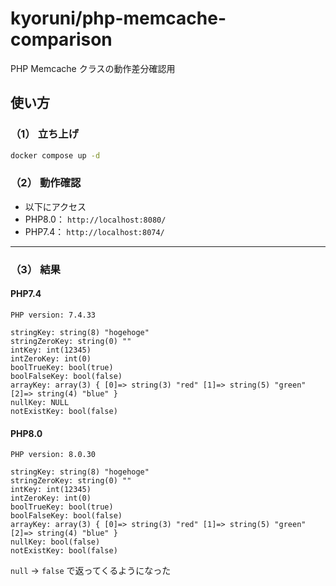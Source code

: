 # kyoruni/php-memcache-comparison

PHP Memcache クラスの動作差分確認用

## 使い方
### （1） 立ち上げ

```bash
docker compose up -d
```

### （2） 動作確認
- 以下にアクセス
- PHP8.0： `http://localhost:8080/`
- PHP7.4： `http://localhost:8074/`

---

### （3） 結果
#### PHP7.4

```
PHP version: 7.4.33

stringKey: string(8) "hogehoge"
stringZeroKey: string(0) ""
intKey: int(12345)
intZeroKey: int(0)
boolTrueKey: bool(true)
boolFalseKey: bool(false)
arrayKey: array(3) { [0]=> string(3) "red" [1]=> string(5) "green" [2]=> string(4) "blue" }
nullKey: NULL
notExistKey: bool(false)
```

#### PHP8.0

```
PHP version: 8.0.30

stringKey: string(8) "hogehoge"
stringZeroKey: string(0) ""
intKey: int(12345)
intZeroKey: int(0)
boolTrueKey: bool(true)
boolFalseKey: bool(false)
arrayKey: array(3) { [0]=> string(3) "red" [1]=> string(5) "green" [2]=> string(4) "blue" }
nullKey: bool(false)
notExistKey: bool(false)
```

`null` -> `false` で返ってくるようになった